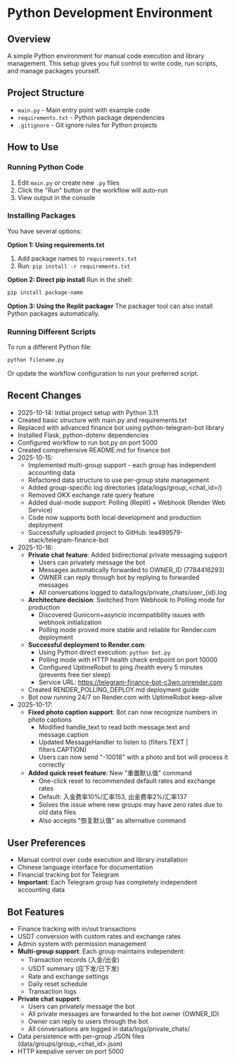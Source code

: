 # Python Development Environment

## Overview
A simple Python environment for manual code execution and library management. This setup gives you full control to write code, run scripts, and manage packages yourself.

## Project Structure
- `main.py` - Main entry point with example code
- `requirements.txt` - Python package dependencies
- `.gitignore` - Git ignore rules for Python projects

## How to Use

### Running Python Code
1. Edit `main.py` or create new `.py` files
2. Click the "Run" button or the workflow will auto-run
3. View output in the console

### Installing Packages
You have several options:

**Option 1: Using requirements.txt**
1. Add package names to `requirements.txt`
2. Run: `pip install -r requirements.txt`

**Option 2: Direct pip install**
Run in the shell:
```bash
pip install package-name
```

**Option 3: Using the Replit packager**
The packager tool can also install Python packages automatically.

### Running Different Scripts
To run a different Python file:
```bash
python filename.py
```

Or update the workflow configuration to run your preferred script.

## Recent Changes
- 2025-10-14: Initial project setup with Python 3.11
- Created basic structure with main.py and requirements.txt
- Replaced with advanced finance bot using python-telegram-bot library
- Installed Flask, python-dotenv dependencies
- Configured workflow to run bot.py on port 5000
- Created comprehensive README.md for finance bot
- 2025-10-15: 
  - Implemented multi-group support - each group has independent accounting data
  - Refactored data structure to use per-group state management
  - Added group-specific log directories (data/logs/group_<chat_id>/)
  - Removed OKX exchange rate query feature
  - Added dual-mode support: Polling (Replit) + Webhook (Render Web Service)
  - Code now supports both local development and production deployment
  - Successfully uploaded project to GitHub: lea499579-stack/telegram-finance-bot
- 2025-10-16:
  - **Private chat feature**: Added bidirectional private messaging support
    - Users can privately message the bot
    - Messages automatically forwarded to OWNER_ID (7784416293)
    - OWNER can reply through bot by replying to forwarded messages
    - All conversations logged to data/logs/private_chats/user_{id}.log
  - **Architecture decision**: Switched from Webhook to Polling mode for production
    - Discovered Gunicorn+asyncio incompatibility issues with webhook initialization
    - Polling mode proved more stable and reliable for Render.com deployment
  - **Successful deployment to Render.com**:
    - Using Python direct execution: `python bot.py`
    - Polling mode with HTTP health check endpoint on port 10000
    - Configured UptimeRobot to ping /health every 5 minutes (prevents free tier sleep)
    - Service URL: https://telegram-finance-bot-c3wn.onrender.com
  - Created RENDER_POLLING_DEPLOY.md deployment guide
  - Bot now running 24/7 on Render.com with UptimeRobot keep-alive
- 2025-10-17:
  - **Fixed photo caption support**: Bot can now recognize numbers in photo captions
    - Modified handle_text to read both message.text and message.caption
    - Updated MessageHandler to listen to (filters.TEXT | filters.CAPTION)
    - Users can now send "-10018" with a photo and bot will process it correctly
  - **Added quick reset feature**: New "重置默认值" command
    - One-click reset to recommended default rates and exchange rates
    - Default: 入金费率10%/汇率153, 出金费率2%/汇率137
    - Solves the issue where new groups may have zero rates due to old data files
    - Also accepts "恢复默认值" as alternative command

## User Preferences
- Manual control over code execution and library installation
- Chinese language interface for documentation
- Financial tracking bot for Telegram
- **Important**: Each Telegram group has completely independent accounting data

## Bot Features
- Finance tracking with in/out transactions
- USDT conversion with custom rates and exchange rates
- Admin system with permission management
- **Multi-group support**: Each group maintains independent:
  - Transaction records (入金/出金)
  - USDT summary (应下发/已下发)
  - Rate and exchange settings
  - Daily reset schedule
  - Transaction logs
- **Private chat support**: 
  - Users can privately message the bot
  - All private messages are forwarded to the bot owner (OWNER_ID)
  - Owner can reply to users through the bot
  - All conversations are logged in data/logs/private_chats/
- Data persistence with per-group JSON files (data/groups/group_<chat_id>.json)
- HTTP keepalive server on port 5000
